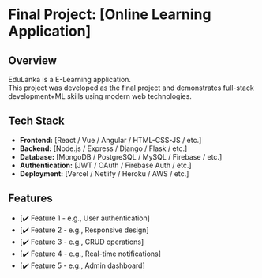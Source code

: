 # Final Project: [Online Learning Application]

## Overview

EduLanka is a E-Learning application.  
This project was developed as the final project and demonstrates full-stack development+ML skills using modern web technologies.

## Tech Stack

- **Frontend:** [React / Vue / Angular / HTML-CSS-JS / etc.]
- **Backend:** [Node.js / Express / Django / Flask / etc.]
- **Database:** [MongoDB / PostgreSQL / MySQL / Firebase / etc.]
- **Authentication:** [JWT / OAuth / Firebase Auth / etc.]
- **Deployment:** [Vercel / Netlify / Heroku / AWS / etc.]

## Features

- [✔️ Feature 1 - e.g., User authentication]
- [✔️ Feature 2 - e.g., Responsive design]
- [✔️ Feature 3 - e.g., CRUD operations]
- [✔️ Feature 4 - e.g., Real-time notifications]
- [✔️ Feature 5 - e.g., Admin dashboard]


